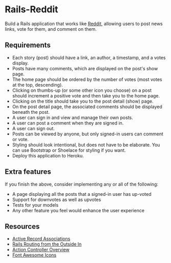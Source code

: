 # Rails-Reddit

Build a Rails application that works like [Reddit](https://www.reddit.com/), allowing users to post news links, vote for them, and comment on them.

## Requirements

- Each story (post) should have a link, an author, a timestamp, and a votes display.
- Posts have many comments, which are displayed on the post's show page.
- The home page should be ordered by the number of votes (most votes at the top, descending).
- Clicking on thumbs-up (or some other icon you choose) on a post should increment a positive vote and then take you to the home page.
- Clicking on the title should take you to the post detail (show) page.
- On the post detail page, the associated comments should be displayed beneath the post.
- A user can sign in and view and manage their own posts.
- A user can post a comment when they are signed in.
- A user can sign out.
- Posts can be viewed by anyone, but only signed-in users can comment or vote.
- Styling should look intentional, but does not have to be elaborate. You can use Bootstrap or Shoelace for styling if you want.
- Deploy this application to Heroku.

## Extra features

If you finish the above, consider implementing any or all of the following:

- A page displaying all the posts that a signed-in user has up-voted
- Support for downvotes as well as upvotes
- Tests for your models
- Any other feature you feel would enhance the user experience

## Resources

- [Active Record Associations](http://guides.rubyonrails.org/association_basics.html)
- [Rails Routing from the Outside In](http://guides.rubyonrails.org/routing.html)
- [Action Controller Overview](http://guides.rubyonrails.org/action_controller_overview.html)
- [Font Awesome Icons](https://fontawesome.com/)